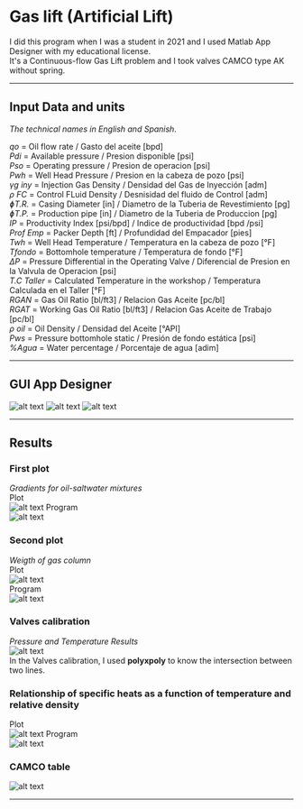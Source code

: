 # **Gas lift (Artificial Lift)**
I did this program when I was a student in 2021 and I used Matlab App Designer with my educational license.   
It's a Continuous-flow Gas Lift problem and I took valves CAMCO type AK without spring.   
____
## **Input Data and units**
*The technical names in English and Spanish.* 

*qo* = Oil flow rate / Gasto del aceite [bpd]   
*Pdi* = Available pressure / Presion disponible [psi]   
*Pso* = Operating pressure / Presion de operacion [psi]   
*Pwh* = Well Head Pressure / Presion en la cabeza de pozo [psi]   
*γg iny* = Injection Gas Density / Densidad del Gas de Inyección [adm]   
*ρ FC* = Control FLuid Density / Desnisidad del fluido de Control [adm]   
*ɸT.R.* = Casing Diameter [in] / Diametro de la Tuberia de Revestimiento [pg]    
*ɸT.P.* = Production pipe [in] / Diametro de la Tuberia de Produccion [pg]   
*IP* = Productivity Index [psi/bpd] / Indice de productividad [bpd /psi]   
*Prof Emp* = Packer Depth [ft] / Profundidad del Empacador [pies]   
*Twh* = Well Head Temperature / Temperatura en la cabeza de pozo [°F]    
*Tfondo* = Bottomhole temperature / Temperatura de fondo [°F]   
*ΔP* = Pressure Differential in the Operating Valve / Diferencial de Presion en la Valvula de Operacion [psi]   
*T.C Taller* = Calculated Temperature in the workshop / Temperatura Calculada en el Taller [°F]   
*RGAN* = Gas Oil Ratio [bl/ft3] / Relacion Gas Aceite [pc/bl]   
*RGAT* = Working Gas Oil Ratio [bl/ft3] / Relacion Gas Aceite de Trabajo [pc/bl]   
*ρ oil* = Oil Density / Densidad del Aceite [°API]   
*Pws* = Pressure bottomhole static / Presión de fondo estática [psi]   
*%Agua* = Water percentage / Porcentaje de agua [adim]   
_____
## GUI App Designer 
![alt text](https://github.com/RazielGMoncayo/Gas-lift-Artificial-Lift/blob/master/Graphic%20interface%20pictures/Graphic%20interface%201.png?raw=true)
![alt text](https://github.com/RazielGMoncayo/Gas-lift-Artificial-Lift/blob/master/Graphic%20interface%20pictures/Graphic%20interface%202.1.png?raw=true)
![alt text](https://github.com/RazielGMoncayo/Gas-lift-Artificial-Lift/blob/master/Graphic%20interface%20pictures/Graphic%20interface%203.1.jpg?raw=true)
_____
## **Results**   
### First plot   
*Gradients for oil-saltwater mixtures*      
Plot   
![alt text](https://github.com/RazielGMoncayo/Gas-lift-Artificial-Lift/blob/master/Plots/gradientes%20para%20mezclas%20de%20aceite-agua%20salada.jpg?raw=true)
Program   
![alt text](https://github.com/RazielGMoncayo/Gas-lift-Artificial-Lift/blob/master/Graphic%20interface%20pictures/First_plot.png?raw=true)

### Second plot   
*Weigth of gas column*   
Plot   
![alt text](https://github.com/RazielGMoncayo/Gas-lift-Artificial-Lift/blob/master/Plots/weight%20of%20gas%20column.jpg?raw=true)   
Program   
![alt text](https://github.com/RazielGMoncayo/Gas-lift-Artificial-Lift/blob/master/Graphic%20interface%20pictures/Second_plot.png?raw=true)   

### Valves calibration
*Pressure and Temperature Results*   
![alt text](https://github.com/RazielGMoncayo/Gas-lift-Artificial-Lift/blob/master/Graphic%20interface%20pictures/Pressure%20and%20Temperature.png?raw=true)   
In the Valves calibration, I used **polyxpoly** to know the intersection between two lines.   

### Relationship of specific heats as a function of temperature and relative density      
Plot   
![alt text](https://github.com/RazielGMoncayo/Gas-lift-Artificial-Lift/blob/master/Plots/Relaci%C3%B3n%20de%20calores%20espec%C3%ADficos%20en%20funci%C3%B3n%20de%20la%20temperatura%20y%20la%20densidad%20relativa.jpg?raw=true)
Program   
![alt text](https://github.com/RazielGMoncayo/Gas-lift-Artificial-Lift/blob/master/Graphic%20interface%20pictures/Gas%20flow%20rate.png?raw=true)
### CAMCO table
![alt text](https://github.com/RazielGMoncayo/Gas-lift-Artificial-Lift/blob/master/Plots/CAMCO%20table.jpg?raw=true)
____



